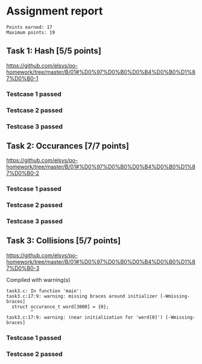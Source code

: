 # Assignment report
```
Points earned: 17
Maximum points: 19
```

## Task 1: Hash [5/5 points]
https://github.com/elsys/po-homework/tree/master/B/01#%D0%97%D0%B0%D0%B4%D0%B0%D1%87%D0%B0-1

### Testcase 1 passed
### Testcase 2 passed
### Testcase 3 passed

## Task 2: Occurances [7/7 points]
https://github.com/elsys/po-homework/tree/master/B/01#%D0%97%D0%B0%D0%B4%D0%B0%D1%87%D0%B0-2

### Testcase 1 passed
### Testcase 2 passed
### Testcase 3 passed

## Task 3: Collisions [5/7 points]
https://github.com/elsys/po-homework/tree/master/B/01#%D0%97%D0%B0%D0%B4%D0%B0%D1%87%D0%B0-3

Compiled with warning(s)
```
task3.c: In function 'main':
task3.c:17:9: warning: missing braces around initializer [-Wmissing-braces]
  struct occurance_t word[3000] = {0};
         ^
task3.c:17:9: warning: (near initialization for 'word[0]') [-Wmissing-braces]

```
### Testcase 1 passed
### Testcase 2 passed
